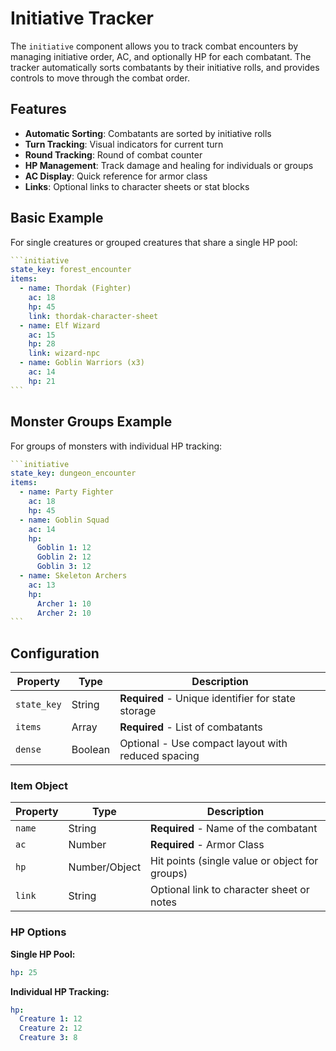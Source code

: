 # Initiative Tracker

The `initiative` component allows you to track combat encounters by managing initiative order, AC, and optionally HP for each combatant. The tracker automatically sorts combatants by their initiative rolls, and provides controls to move through the combat order.

## Features

- **Automatic Sorting**: Combatants are sorted by initiative rolls
- **Turn Tracking**: Visual indicators for current turn
- **Round Tracking**: Round of combat counter
- **HP Management**: Track damage and healing for individuals or groups
- **AC Display**: Quick reference for armor class
- **Links**: Optional links to character sheets or stat blocks

## Basic Example

For single creatures or grouped creatures that share a single HP pool:

````yaml
```initiative
state_key: forest_encounter
items:
  - name: Thordak (Fighter)
    ac: 18
    hp: 45
    link: thordak-character-sheet
  - name: Elf Wizard
    ac: 15
    hp: 28
    link: wizard-npc
  - name: Goblin Warriors (x3)
    ac: 14
    hp: 21
```
````

## Monster Groups Example

For groups of monsters with individual HP tracking:

````yaml
```initiative
state_key: dungeon_encounter
items:
  - name: Party Fighter
    ac: 18
    hp: 45
  - name: Goblin Squad
    ac: 14
    hp:
      Goblin 1: 12
      Goblin 2: 12
      Goblin 3: 12
  - name: Skeleton Archers
    ac: 13
    hp:
      Archer 1: 10
      Archer 2: 10
```
````

## Configuration

| Property    | Type    | Description                                        |
| ----------- | ------- | -------------------------------------------------- |
| `state_key` | String  | **Required** - Unique identifier for state storage |
| `items`     | Array   | **Required** - List of combatants                  |
| `dense`     | Boolean | Optional - Use compact layout with reduced spacing |

### Item Object

| Property | Type          | Description                                    |
| -------- | ------------- | ---------------------------------------------- |
| `name`   | String        | **Required** - Name of the combatant           |
| `ac`     | Number        | **Required** - Armor Class                     |
| `hp`     | Number/Object | Hit points (single value or object for groups) |
| `link`   | String        | Optional link to character sheet or notes      |

### HP Options

**Single HP Pool:**

```yaml
hp: 25
```

**Individual HP Tracking:**

```yaml
hp:
  Creature 1: 12
  Creature 2: 12
  Creature 3: 8
```
